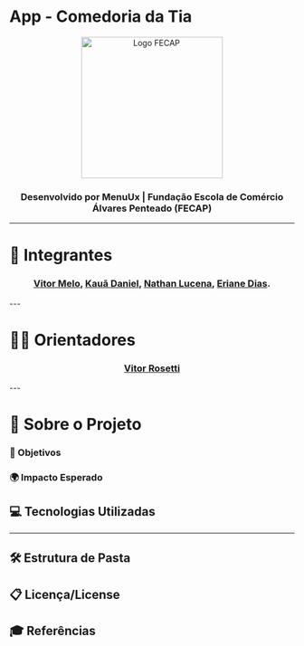 # App - Comedoria da Tia
<p align="center">
  <a href="https://www.fecap.br/" target="_blank">
    <img src="https://github.com/user-attachments/assets/27727ad3-c71d-4bc5-99c5-c8b667173a81" alt="Logo FECAP" width="250"/>
  </a>
</p>

<h3 align="center">Desenvolvido por <strong>MenuUx</strong> | Fundação Escola de Comércio Álvares Penteado (FECAP)</h3>

---

# 👥 Integrantes
<h3 align="center"> <a href="https://www.linkedin.com/in/oficialvitormelo/">Vitor Melo</a>, <a href="https://www.linkedin.com/in/kau%C3%A3-aguiar-9979742b5/">Kauã Daniel</a>, <a href="https://www.linkedin.com/in/nathanlucena/">Nathan Lucena</a>, <a href="https://www.linkedin.com/in/eriane-dos-santos-oliveira-cfp-pqo-paap-53116292/">Eriane Dias</a>.
</h3>
---

# 👨‍🏫 Orientadores
<h3 align="center"><a href="https://www.linkedin.com/in/victorbarq/?originalSubdomain=br">Vitor Rosetti</a></h3>
---

# 🧠 Sobre o Projeto

### 🎯 Objetivos

### 🌍 Impacto Esperado

## 💻 Tecnologias Utilizadas



---

## 🛠 Estrutura de Pasta

## 📋 Licença/License

## 🎓 Referências
